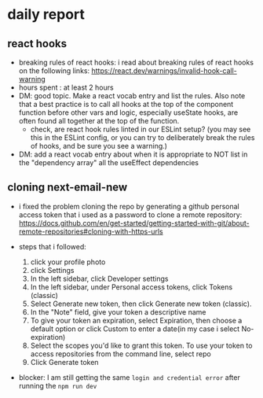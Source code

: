 # daily report

## react hooks

- breaking rules of react hooks: i read about breaking rules of react hooks on the following links: https://react.dev/warnings/invalid-hook-call-warning
- hours spent : at least 2 hours
- DM: good topic. Make a react vocab entry and list the rules. Also note that a best practice is to call all hooks at the top of the component function before other vars and logic, especially useState hooks, are often found all together at the top of the function.
  - check, are react hook rules linted in our ESLint setup? (you may see this in the ESLint config, or you can try to deliberately break the rules of hooks, and be sure you see a warning.)
- DM: add a react vocab entry about when it is appropriate to NOT list in the "dependency array" all the useEffect dependencies 
## cloning next-email-new

- i fixed the problem cloning the repo by generating a github personal access token that i used as a password to clone a remote repository: https://docs.github.com/en/get-started/getting-started-with-git/about-remote-repositories#cloning-with-https-urls

- steps that i followed:

  1.  click your profile photo
  2.  click Settings
  3.  In the left sidebar, click Developer settings
  4.  In the left sidebar, under Personal access tokens, click Tokens (classic)
  5.  Select Generate new token, then click Generate new token (classic).
  6.  In the "Note" field, give your token a descriptive name
  7.  To give your token an expiration, select Expiration, then choose a default option or click Custom to enter a date(in my case i select No-expiration)
  8.  Select the scopes you'd like to grant this token. To use your token to access repositories from the command line, select repo
  9.  Click Generate token

- blocker: I am still getting the same `login and credential error` after running the `npm run dev`
